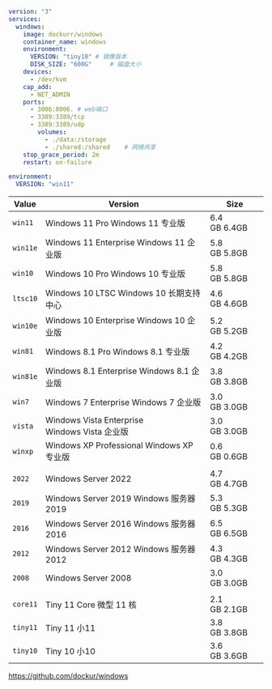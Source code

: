 ```yaml
version: "3"
services:
  windows:
    image: dockurr/windows
    container_name: windows
    environment:
      VERSION: "tiny10"	# 镜像版本
      DISK_SIZE: "600G"		# 磁盘大小
    devices:
      - /dev/kvm
    cap_add:
      - NET_ADMIN
    ports:
      - 3006:8006. # web端口
      - 3389:3389/tcp
      - 3389:3389/udp
		volumes:
		  - ./data:/storage
		  - ./shared:/shared	# 网络共享
    stop_grace_period: 2m
    restart: on-failure
```


```yaml
environment:
  VERSION: "win11"
```

| **Value** | **Version**                                     | **Size**     |
| --------- | ----------------------------------------------- | ------------ |
| `win11`   | Windows 11 Pro Windows 11 专业版                   | 6.4 GB 6.4GB |
| `win11e`  | Windows 11 Enterprise Windows 11 企业版            | 5.8 GB 5.8GB |
| `win10`   | Windows 10 Pro Windows 10 专业版                   | 5.8 GB 5.8GB |
| `ltsc10`  | Windows 10 LTSC Windows 10 长期支持中心               | 4.6 GB 4.6GB |
| `win10e`  | Windows 10 Enterprise Windows 10 企业版            | 5.2 GB 5.2GB |
| `win81`   | Windows 8.1 Pro Windows 8.1 专业版                 | 4.2 GB 4.2GB |
| `win81e`  | Windows 8.1 Enterprise Windows 8.1 企业版          | 3.8 GB 3.8GB |
| `win7`    | Windows 7 Enterprise Windows 7 企业版              | 3.0 GB 3.0GB |
| `vista`   | Windows Vista Enterprise  <br>Windows Vista 企业版 | 3.0 GB 3.0GB |
| `winxp`   | Windows XP Professional Windows XP 专业版          | 0.6 GB 0.6GB |
|           |                                                 |              |
| `2022`    | Windows Server 2022                             | 4.7 GB 4.7GB |
| `2019`    | Windows Server 2019 Windows 服务器 2019            | 5.3 GB 5.3GB |
| `2016`    | Windows Server 2016 Windows 服务器 2016            | 6.5 GB 6.5GB |
| `2012`    | Windows Server 2012 Windows 服务器 2012            | 4.3 GB 4.3GB |
| `2008`    | Windows Server 2008                             | 3.0 GB 3.0GB |
|           |                                                 |              |
| `core11`  | Tiny 11 Core 微型 11 核                            | 2.1 GB 2.1GB |
| `tiny11`  | Tiny 11 小11                                     | 3.8 GB 3.8GB |
| `tiny10`  | Tiny 10 小10                                     | 3.6 GB 3.6GB |

https://github.com/dockur/windows